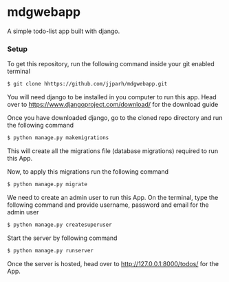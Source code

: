 # mdgwebapp
A simple todo-list app built with django.

### Setup
To get this repository, run the following command inside your git enabled terminal
```bash
$ git clone hhttps://github.com/jjparh/mdgwebapp.git
```
You will need django to be installed in you computer to run this app. Head over to https://www.djangoproject.com/download/ for the download guide

Once you have downloaded django, go to the cloned repo directory and run the following command

```bash
$ python manage.py makemigrations
```

This will create all the migrations file (database migrations) required to run this App.

Now, to apply this migrations run the following command
```bash
$ python manage.py migrate
```

We need to create an admin user to run this App. On the terminal, type the following command and provide username, password and email for the admin user
```bash
$ python manage.py createsuperuser
```

Start the server by following command

```bash
$ python manage.py runserver
```

Once the server is hosted, head over to http://127.0.0.1:8000/todos/ for the App.

